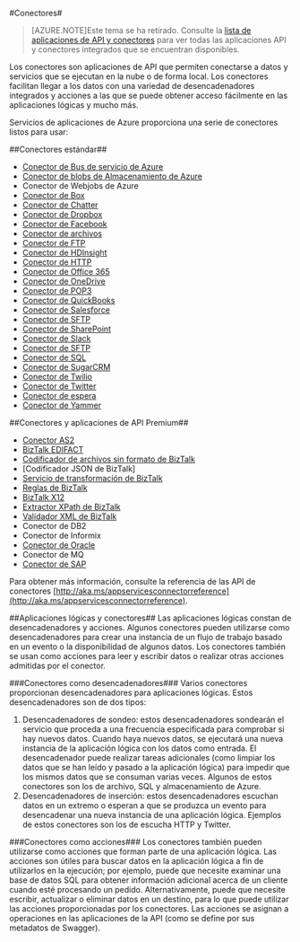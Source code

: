 <properties
   pageTitle="Uso de conectores"
   description="Uso de conectores"
   services="app-service\logic"
   documentationCenter=".net,nodejs,java"
   authors="anuragdalmia"
   manager="dwrede"
   editor=""/>

<tags
   ms.service="app-service-logic"
   ms.devlang="multiple"
   ms.topic="article"
   ms.tgt_pltfrm="na"
   ms.workload="integration"
   ms.date="07/07/2015"
   ms.author="prkumar"/>

#Conectores#

> [AZURE.NOTE]Este tema se ha retirado. Consulte la [lista de aplicaciones de API y conectores](app-service-logic-connectors-list.md) para ver todas las aplicaciones API y conectores integrados que se encuentran disponibles.


Los conectores son aplicaciones de API que permiten conectarse a datos y servicios que se ejecutan en la nube o de forma local. Los conectores facilitan llegar a los datos con una variedad de desencadenadores integrados y acciones a las que se puede obtener acceso fácilmente en las aplicaciones lógicas y mucho más.

Servicios de aplicaciones de Azure proporciona una serie de conectores listos para usar:

##Conectores estándar##
* [Conector de Bus de servicio de Azure]
* [Conector de blobs de Almacenamiento de Azure]
* Conector de Webjobs de Azure
* [Conector de Box]
* [Conector de Chatter]
* [Conector de Dropbox]
* [Conector de Facebook]
* [Conector de archivos]
* [Conector de FTP]
* [Conector de HDInsight]
* [Conector de HTTP]
* [Conector de Office 365]
* [Conector de OneDrive]
* [Conector de POP3]
* [Conector de QuickBooks]
* [Conector de Salesforce]
* [Conector de SFTP]
* [Conector de SharePoint]
* [Conector de Slack]
* [Conector de SFTP]
* [Conector de SQL]
* [Conector de SugarCRM]
* [Conector de Twilio]
* [Conector de Twitter]
* [Conector de espera]
* [Conector de Yammer]


##Conectores y aplicaciones de API Premium##
* [Conector AS2]
* [BizTalk EDIFACT]
* [Codificador de archivos sin formato de BizTalk]
* [Codificador JSON de BizTalk]
* [Servicio de transformación de BizTalk]
* [Reglas de BizTalk]
* [BizTalk X12]
* [Extractor XPath de BizTalk]
* [Validador XML de BizTalk]
* Conector de DB2
* Conector de Informix
* [Conector de Oracle]
* Conector de MQ
* [Conector de SAP]

Para obtener más información, consulte la referencia de las API de conectores [http://aka.ms/appservicesconnectorreference](http://aka.ms/appservicesconnectorreference).

##Aplicaciones lógicas y conectores##
Las aplicaciones lógicas constan de desencadenadores y acciones. Algunos conectores pueden utilizarse como desencadenadores para crear una instancia de un flujo de trabajo basado en un evento o la disponibilidad de algunos datos. Los conectores también se usan como acciones para leer y escribir datos o realizar otras acciones admitidas por el conector.

###Conectores como desencadenadores###
Varios conectores proporcionan desencadenadores para aplicaciones lógicas. Estos desencadenadores son de dos tipos:

1. Desencadenadores de sondeo: estos desencadenadores sondearán el servicio que proceda a una frecuencia especificada para comprobar si hay nuevos datos. Cuando haya nuevos datos, se ejecutará una nueva instancia de la aplicación lógica con los datos como entrada. El desencadenador puede realizar tareas adicionales (como limpiar los datos que se han leído y pasado a la aplicación lógica) para impedir que los mismos datos que se consuman varias veces. Algunos de estos conectores son los de archivo, SQL y almacenamiento de Azure.
2. Desencadenadores de inserción: estos desencadenadores escuchan datos en un extremo o esperan a que se produzca un evento para desencadenar una nueva instancia de una aplicación lógica. Ejemplos de estos conectores son los de escucha HTTP y Twitter.

###Conectores como acciones###
Los conectores también pueden utilizarse como acciones que forman parte de una aplicación lógica. Las acciones son útiles para buscar datos en la aplicación lógica a fin de utilizarlos en la ejecución; por ejemplo, puede que necesite examinar una base de datos SQL para obtener información adicional acerca de un cliente cuando esté procesando un pedido. Alternativamente, puede que necesite escribir, actualizar o eliminar datos en un destino, para lo que puede utilizar las acciones proporcionadas por los conectores. Las acciones se asignan a operaciones en las aplicaciones de la API (como se define por sus metadatos de Swagger).


<!-- Links -->

[Conector de Box]: app-service-logic-connector-box.md
[Conector de Facebook]: app-service-logic-connector-facebook.md
[Conector de Salesforce]: app-service-logic-connector-salesforce.md
[Conector de Twitter]: app-service-logic-connector-twitter.md
[Conector de SAP]: app-service-logic-connector-sap.md
[Conector de FTP]: app-service-logic-connector-ftp.md
[Conector de HTTP]: app-service-logic-connector-http.md
[Conector de blobs de Almacenamiento de Azure]: app-service-logic-connector-azurestorageblob.md
[Conector de Office 365]: app-service-logic-connector-office365.md
[Conector de SharePoint]: app-service-logic-connector-sharepoint.md
[Conector de SugarCRM]: app-service-logic-connector-sugarcrm.md
[Conector de QuickBooks]: app-service-logic-connector-quickbooks.md
[Conector de Yammer]: app-service-logic-connector-yammer.md
[Conector de Twilio]: app-service-logic-connector-twilio.md
[Conector de SFTP]: app-service-logic-connector-smtp.md
[Conector de SFTP]: app-service-logic-connector-sftp.md
[Conector de POP3]: app-service-logic-connector-pop3.md
[Conector de Dropbox]: app-service-logic-connector-dropbox.md
[Conector de Chatter]: app-service-logic-connector-chatter.md
[Conector de HDInsight]: app-service-logic-connector-hdinsight.md
[Conector de Bus de servicio de Azure]: app-service-logic-connector-azureservicebus.md
[Conector de Oracle]: app-service-logic-connector-oracle.md
[Conector de SQL]: app-service-logic-connector-sql.md
[Conector de OneDrive]: app-service-logic-connector-onedrive.md
[Conector de archivos]: app-service-logic-connector-file.md
[Conector de Slack]: app-service-logic-connector-slack.md
[Codificador de archivos sin formato de BizTalk]: app-service-logic-flatfile-encoder.md
[Extractor XPath de BizTalk]: app-service-logic-xpath-extract.md
[Validador XML de BizTalk]: app-service-logic-xml-validator.md
[Reglas de BizTalk]: app-service-logic-use-biztalk-rules.md
[Conector AS2]: app-service-logic-connector-as2.md
[BizTalk EDIFACT]: app-service-logic-connector-edifact.md
[BizTalk X12]: app-service-logic-connector-x12.md
[JSON Encoder]: app-service-logic-json-encoder.md
[Servicio de transformación de BizTalk]: app-service-logic-transform-xml-documents.md
[Conector de espera]: app-service-logic-wait.md

<!---HONumber=August15_HO6-->